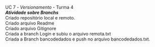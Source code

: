 UC 7 - *Versionamento* - Turma 4 <br>
<b>*Atividade sobre Branchs*</b><br>
Criado repositório local e remoto.<br>
Criado arquivo Readme<br>
Criado arquivo Gitignore <br>
Criada a branch Login e subiu o arquivo remota.txt <br>
Criada a Branch bancodedados e push no arquivo bancodedados.txt.<br>

